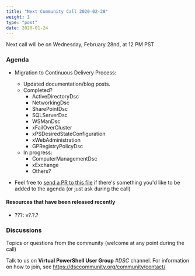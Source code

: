 ```yaml
---
title: "Next Community Call 2020-02-28"
weight: 1
type: "post"
date: 2020-01-24
---
```

Next call will be on Wednesday, February 28nd, at 12 PM PST

### Agenda

- Migration to Continuous Delivery Process:
  - Updated documentation/blog posts.
  - Completed?
    - ActiveDirectoryDsc
    - NetworkingDsc
    - SharePointDsc
    - SQLServerDsc
    - WSManDsc
    - xFailOverCluster
    - xPSDesiredStateConfiguration
    - xWebAdministration
    - GPRegistryPolicyDsc
  - In progress:
    - ComputerManagementDsc
    - xExchange
    - Others?

- Feel free to [send a PR to this file](https://github.com/dsccommunity/dsccommunity.org/blob/master/content/community_calls/next_call.en.md)
  if there's something you'd like to be added to the agenda (or just ask
  during the call)

#### Resources that have been released recently

- ???: v?.?.?

### Discussions

Topics or questions from the community (welcome at any point during the call)

Talk to us on **Virtual PowerShell User Group** _#DSC_ channel.
For information on how to join, see https://dsccommunity.org/community/contact/
